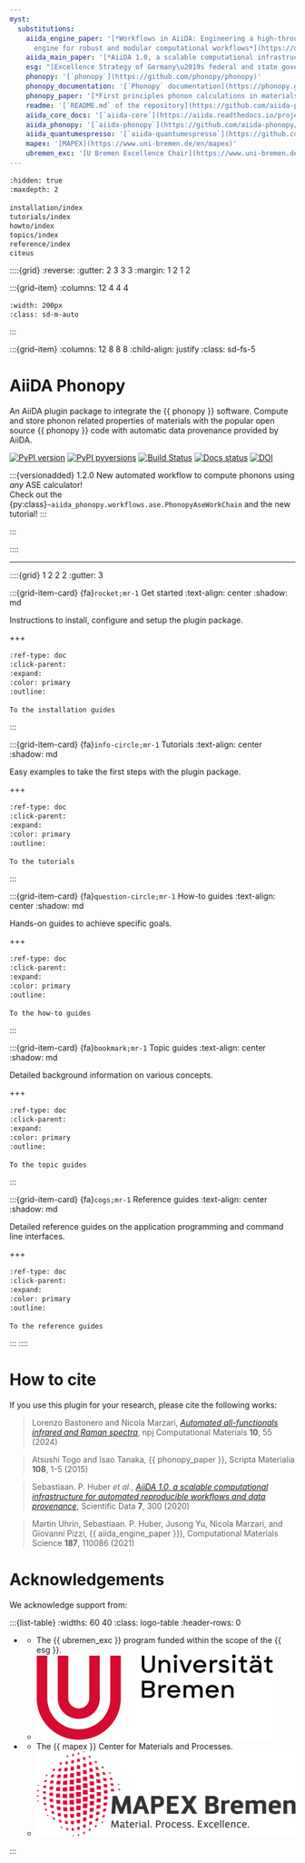 ```yaml
---
myst:
  substitutions:
    aiida_engine_paper: '[*Workflows in AiiDA: Engineering a high-throughput, event-based
      engine for robust and modular computational workflows*](https://doi.org/10.1016/j.commatsci.2020.110086)'
    aiida_main_paper: '[*AiiDA 1.0, a scalable computational infrastructure for automated reproducible workflows and data provenance*](https://doi.org/10.1038/s41597-020-00638-4)'
    esg: "[Excellence Strategy of Germany\u2019s federal and state governments](https://www.dfg.de/en/research_funding/excellence_strategy/index.html)"
    phonopy: '[`phonopy`](https://github.com/phonopy/phonopy)'
    phonopy_documentation: '[`Phonopy` documentation](https://phonopy.github.io/phonopy/install.html)'
    phonopy_paper: '[*First principles phonon calculations in materials science*](http://dx.doi.org/10.1016/j.scriptamat.2015.07.021)'
    readme: '[`README.md` of the repository](https://github.com/aiida-phonopy/aiida-phonopy/blob/develop/README.md)'
    aiida_core_docs: '[`aiida-core`](https://aiida.readthedocs.io/projects/aiida-core/en/latest/intro/get_started.html) documentation'
    aiida_phonopy: '[`aiida-phonopy`](https://github.com/aiida-phonopy/aiida-phonopy)'
    aiida_quantumespresso: '[`aiida-quantumespresso`](https://github.com/aiidateam/aiida-quantumespresso)'
    mapex: '[MAPEX](https://www.uni-bremen.de/en/mapex)'
    ubremen_exc: '[U Bremen Excellence Chair](https://www.uni-bremen.de/u-bremen-excellence-chairs)'
---
```


```{toctree}
:hidden: true
:maxdepth: 2

installation/index
tutorials/index
howto/index
topics/index
reference/index
citeus
```

::::{grid}
:reverse:
:gutter: 2 3 3 3
:margin: 1 2 1 2

:::{grid-item}
:columns: 12 4 4 4

```{image} images/logo_aiida.svg
:width: 200px
:class: sd-m-auto
```
:::

:::{grid-item}
:columns: 12 8 8 8
:child-align: justify
:class: sd-fs-5

# AiiDA Phonopy

An AiiDA plugin package to integrate the {{ phonopy }} software.
Compute and store phonon related properties of materials with the popular open source {{ phonopy }} code
with automatic data provenance provided by AiiDA.

[![PyPI version](https://badge.fury.io/py/aiida-phonopy.svg)](https://badge.fury.io/py/aiida-phonopy)
[![PyPI pyversions](https://img.shields.io/pypi/pyversions/aiida-phonopy.svg)](https://pypi.python.org/pypi/aiida-phonopy)
[![Build Status](https://github.com/aiida-phonopy/aiida-phonopy/actions/workflows/ci.yml/badge.svg?branch=main)](https://github.com/aiida-phonopy/aiida-phonopy/actions)
[![Docs status](https://readthedocs.org/projects/aiida-phonopy/badge)](http://aiida-phonopy.readthedocs.io/)
[![DOI](https://img.shields.io/badge/DOI-10.1038/s41524024012363-purple.svg)](https://doi.org/10.1038/s41524-024-01236-3)

:::{versionadded} 1.2.0
New automated workflow to compute phonons using _any_ ASE calculator! \
Check out the {py:class}`~aiida_phonopy.workflows.ase.PhonopyAseWorkChain` and the new tutorial!
:::

:::

::::

______________________________________________________________________


::::{grid} 1 2 2 2
:gutter: 3

:::{grid-item-card} {fa}`rocket;mr-1` Get started
:text-align: center
:shadow: md

Instructions to install, configure and setup the plugin package.

+++

```{button-ref} installation/index
:ref-type: doc
:click-parent:
:expand:
:color: primary
:outline:

To the installation guides
```
:::

:::{grid-item-card} {fa}`info-circle;mr-1` Tutorials
:text-align: center
:shadow: md

Easy examples to take the first steps with the plugin package.

+++

```{button-ref} tutorials/index
:ref-type: doc
:click-parent:
:expand:
:color: primary
:outline:

To the tutorials
```
:::

:::{grid-item-card} {fa}`question-circle;mr-1` How-to guides
:text-align: center
:shadow: md

Hands-on guides to achieve specific goals.

+++

```{button-ref} howto/index
:ref-type: doc
:click-parent:
:expand:
:color: primary
:outline:

To the how-to guides
```
:::

:::{grid-item-card} {fa}`bookmark;mr-1` Topic guides
:text-align: center
:shadow: md

Detailed background information on various concepts.

+++

```{button-ref} topics/index
:ref-type: doc
:click-parent:
:expand:
:color: primary
:outline:

To the topic guides
```
:::

:::{grid-item-card} {fa}`cogs;mr-1` Reference guides
:text-align: center
:shadow: md

Detailed reference guides on the application programming and command line interfaces.

+++

```{button-ref} reference/api/aiida_phonopy/index
:ref-type: doc
:click-parent:
:expand:
:color: primary
:outline:

To the reference guides
```
:::
::::

# How to cite

If you use this plugin for your research, please cite the following works:

> Lorenzo Bastonero and Nicola Marzari, [*Automated all-functionals infrared and Raman spectra*](https://doi.org/10.1038/s41524-024-01236-3), npj Computational Materials **10**, 55 (2024)

> Atsushi Togo and Isao Tanaka, {{ phonopy_paper }}, Scripta Materialia **108**, 1-5 (2015)

> Sebastiaan. P. Huber _et al._, [*AiiDA 1.0, a scalable computational infrastructure for automated
reproducible workflows and data provenance*](https://doi.org/10.1038/s41597-020-00638-4),
Scientific Data **7**, 300 (2020)

> Martin Uhrin, Sebastiaan. P. Huber, Jusong Yu, Nicola Marzari, and Giovanni Pizzi,
{{ aiida_engine_paper }}),
 Computational Materials Science **187**, 110086 (2021)

# Acknowledgements

We acknowledge support from:

:::{list-table}
:widths: 60 40
:class: logo-table
:header-rows: 0

* - The {{ ubremen_exc }} program funded within the scope of the {{ esg }}.
  - ![ubremen](images/UBREMEN.png)
* - The {{ mapex }} Center for Materials and Processes.
  - ![mapex](images/MAPEX.jpg)

:::
